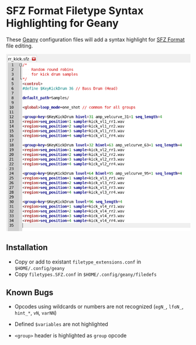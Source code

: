 # SFZ Format Filetype Syntax Highlighting for Geany

These [Geany](https://www.geany.org/) configuration files will add a syntax
highlight for [SFZ Format](https://sfzformat.com) file editing.

![Snapshot](./snapshot.png)

## Installation

- Copy or add to existant `filetype_extensions.conf` in `$HOME/.config/geany`
- Copy `filetypes.SFZ.conf` in `$HOME/.config/geany/filedefs`

## Known Bugs

- Opcodes using wildcards or numbers are not recognized
	(`egN_`, `lfoN_`, `hint_*`, `vN`, `varNN`)

- Defined `$variables` are not highlighted

- `<group>` header is highlighted as `group` opcode

